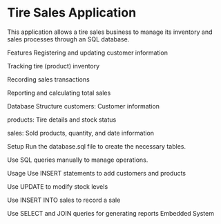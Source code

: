 # Tire Sales Application
This application allows a tire sales business to manage its inventory and sales processes through an SQL database.

Features
Registering and updating customer information

Tracking tire (product) inventory

Recording sales transactions

Reporting and calculating total sales

Database Structure
customers: Customer information

products: Tire details and stock status

sales: Sold products, quantity, and date information

Setup
Run the database.sql file to create the necessary tables.

Use SQL queries manually to manage operations.

Usage
Use INSERT statements to add customers and products

Use UPDATE to modify stock levels

Use INSERT INTO sales to record a sale

Use SELECT and JOIN queries for generating reports
 Embedded System
